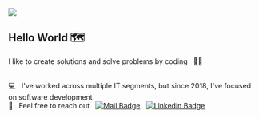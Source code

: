 <img width="auto" src="https://i.imgur.com/Wpoh2dD.jpg">

## Hello World :world_map:

I like to create solutions and solve problems by coding &nbsp; :technologist:

 <br/> :computer: &nbsp; I've worked across multiple IT segments, but since 2018, I've focused on software development
 <br/> :call_me_hand: &nbsp; Feel free to reach out &nbsp; 
[![Mail Badge](https://img.shields.io/badge/gui@rasec.systems-2d1d4a?style=flat-square&logo=Gmail&logoColor=white&link=mailto:gui@rasec.systems)](mailto:gui@rasec.systems)
&nbsp; [![Linkedin Badge](https://img.shields.io/badge/In-Guilherme_(Gui)_César-blue?style=flat-square&logo=Linkedin&logoColor=white&link=https://www.linkedin.com/in/gheezzer/)](https://www.linkedin.com/in/gheezzer/)
